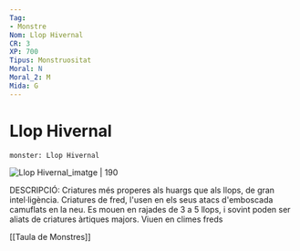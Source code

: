 ```yaml
---
Tag:
- Monstre
Nom: Llop Hivernal
CR: 3
XP: 700
Tipus: Monstruositat
Moral: N
Moral_2: M
Mida: G
---
```

# Llop Hivernal

```statblock
monster: Llop Hivernal
```

![Llop Hivernal_imatge | 190](https://www.dndbeyond.com/avatars/thumbnails/30849/314/1000/1000/638064499491607044.png)

DESCRIPCIÓ: 
Criatures més properes als huargs que als llops, de gran intel·ligència. Criatures de fred, l'usen en els seus atacs d'emboscada camuflats en la neu. Es mouen en rajades de 3 a 5 llops, i sovint poden ser aliats de criatures àrtiques majors. Viuen en climes freds

[[Taula de Monstres]]